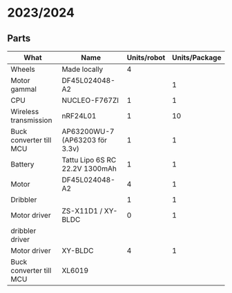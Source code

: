 # 2023/2024

## Parts
| What                    | Name                           | Units/robot | Units/Package |
| ----------------------- | ------------------------------ | ----------- | ------------- |
| Wheels                  | Made locally                   | 4           |               |
| Motor gammal            | DF45L024048-A2                 |             | 1             |
| CPU                     | NUCLEO-F767ZI                  | 1           | 1             |
| Wireless transmission   | nRF24L01                       | 1           | 10            |
| Buck converter till MCU | AP63200WU-7 (AP63203 för 3.3v) | 1           | 1             |
| Battery                 | Tattu Lipo 6S RC 22.2V 1300mAh | 1           | 1             |
| Motor                   | DF45L024048-A2                 | 4           | 1             |
| Dribbler                |                                | 1           | 1             |
| Motor driver            | ZS-X11D1 / XY-BLDC             | 0           | 1             |
| dribbler driver         |                                |             |               |
| Motor driver            | XY-BLDC                        | 4           | 1             |
| Buck converter till MCU | XL6019                         |             |               |